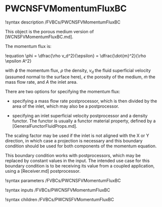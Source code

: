 # PWCNSFVMomentumFluxBC

!syntax description /FVBCs/PWCNSFVMomentumFluxBC

This object is the porous medium version of [WCNSFVMomentumFluxBC.md].

The momentum flux is:

!equation
\phi = \dfrac{\rho v_d^2}{\epsilon} = \dfrac{\dot{m}^2}{\rho \epsilon A^2}

with $\phi$ the momentum flux, $\rho$ the density, $v_d$ the fluid superficial
velocity (assumed normal to the surface here), $\epsilon$ the porosity of the medium,
$\dot{m}$ the mass flow rate, and $A$ the inlet area.

There are two options for specifying the momentum flux:

- specifying a mass flow rate postprocessor, which is then divided by the area of the inlet,
  which may also be a postprocessor.

- specifying an inlet superficial velocity postprocessor and a density functor. The functor is
  usually a functor material property, defined by a [GeneralFunctorFluidProps.md].

The scaling factor may be used if the inlet is not aligned with the X or Y direction,
in which case a projection is necessary and this boundary condition should be used for
both components of the momentum equation.

This boundary condition works with postprocessors, which may be replaced by constant
values in the input. The intended use case for this boundary condition is to be receiving its value from
a coupled application, using a [Receiver.md] postprocessor.

!syntax parameters /FVBCs/PWCNSFVMomentumFluxBC

!syntax inputs /FVBCs/PWCNSFVMomentumFluxBC

!syntax children /FVBCs/PWCNSFVMomentumFluxBC
